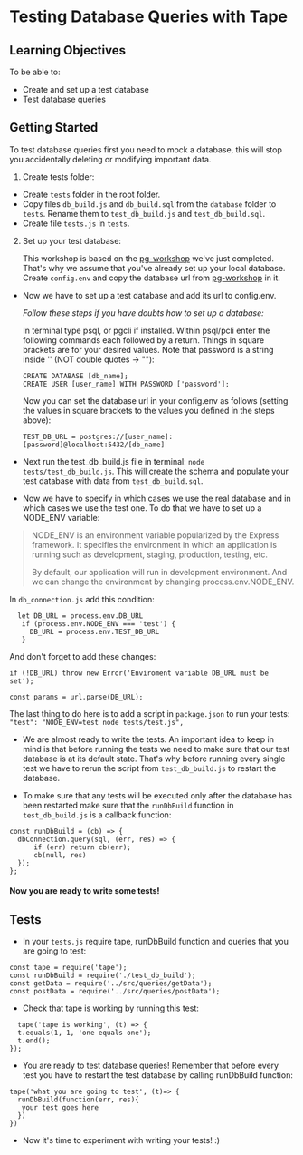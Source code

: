 # Testing Database Queries with Tape

## Learning Objectives

To be able to:

* Create and set up a test database
* Test database queries

## Getting Started

To test database queries first you need to mock a database, this will stop you
accidentally deleting or modifying important data.

1. Create tests folder:

* Create `tests` folder in the root folder.
* Copy files `db_build.js` and `db_build.sql` from the `database` folder to
  `tests`. Rename them to `test_db_build.js` and `test_db_build.sql`.
* Create file `tests.js` in `tests`.

2. Set up your test database:

   This workshop is based on the
   [pg-workshop](https://github.com/foundersandcoders/pg-workshop) we've just
   completed. That's why we assume that you've already set up your local
   database. Create `config.env` and copy the database url from
   [pg-workshop](https://github.com/foundersandcoders/pg-workshop) in it.

* Now we have to set up a test database and add its url to config.env.

  _Follow these steps if you have doubts how to set up a database:_

  In terminal type psql, or pgcli if installed. Within psql/pcli enter the
  following commands each followed by a return. Things in square brackets are
  for your desired values. Note that password is a string inside '' (NOT double
  quotes -> ""):

  ```
  CREATE DATABASE [db_name];
  CREATE USER [user_name] WITH PASSWORD ['password'];
  ```

  Now you can set the database url in your config.env as follows (setting the
  values in square brackets to the values you defined in the steps above):

  `TEST_DB_URL = postgres://[user_name]:[password]@localhost:5432/[db_name]`

* Next run the test_db_build.js file in terminal: `node tests/test_db_build.js`.
  This will create the schema and populate your test database with data from
  `test_db_build.sql`.

* Now we have to specify in which cases we use the real database and in which
  cases we use the test one. To do that we have to set up a NODE_ENV variable:

> NODE_ENV is an environment variable popularized by the Express framework. It
> specifies the environment in which an application is running such as
> development, staging, production, testing, etc.
>
> By default, our application will run in development environment. And we can
> change the environment by changing process.env.NODE_ENV.

In `db_connection.js` add this condition:

```
  let DB_URL = process.env.DB_URL
   if (process.env.NODE_ENV === 'test') {
     DB_URL = process.env.TEST_DB_URL
   }
```

And don't forget to add these changes:

```
if (!DB_URL) throw new Error('Enviroment variable DB_URL must be set');

const params = url.parse(DB_URL);
```

The last thing to do here is to add a script in `package.json` to run your
tests: `"test": "NODE_ENV=test node tests/test.js",`

* We are almost ready to write the tests. An important idea to keep in mind is
  that before running the tests we need to make sure that our test database is
  at its default state. That's why before running every single test we have to
  rerun the script from `test_db_build.js` to restart the database.

* To make sure that any tests will be executed only after the database has been
  restarted make sure that the `runDbBuild` function in `test_db_build.js` is a
  callback function:

```
const runDbBuild = (cb) => {
  dbConnection.query(sql, (err, res) => {
      if (err) return cb(err);
      cb(null, res)
  });
};
```

#### Now you are ready to write some tests!

## Tests

* In your `tests.js` require tape, runDbBuild function and queries that you are
  going to test:

```
const tape = require('tape');
const runDbBuild = require('./test_db_build');
const getData = require('../src/queries/getData');
const postData = require('../src/queries/postData');
```

* Check that tape is working by running this test:

```
  tape('tape is working', (t) => {
  t.equals(1, 1, 'one equals one');
  t.end();
});
```

* You are ready to test database queries! Remember that before every test you
  have to restart the test database by calling runDbBuild function:

```
tape('what you are going to test', (t)=> {
  runDbBuild(function(err, res){
   your test goes here
  })
})
```

* Now it's time to experiment with writing your tests! :)
